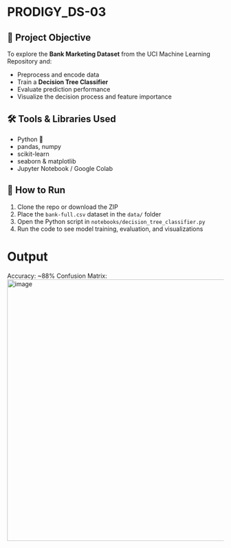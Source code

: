 # PRODIGY_DS-03

## 📌 Project Objective

To explore the **Bank Marketing Dataset** from the UCI Machine Learning Repository and:

- Preprocess and encode data
- Train a **Decision Tree Classifier**
- Evaluate prediction performance
- Visualize the decision process and feature importance

## 🛠️ Tools & Libraries Used

- Python 🐍
- pandas, numpy
- scikit-learn
- seaborn & matplotlib
- Jupyter Notebook / Google Colab

## 🚀 How to Run

1. Clone the repo or download the ZIP  
2. Place the `bank-full.csv` dataset in the `data/` folder  
3. Open the Python script in `notebooks/decision_tree_classifier.py`  
4. Run the code to see model training, evaluation, and visualizations

# Output
Accuracy: ~88%
Confusion Matrix:
<img width="1241" height="607" alt="image" src="https://github.com/user-attachments/assets/24ecfea3-47ca-45c3-bd6c-dca10fe54efc" />

